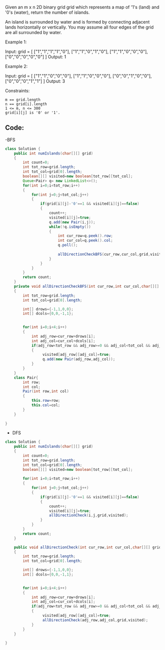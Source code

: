Given an m x n 2D binary grid grid which represents a map of '1's (land) and '0's (water), return the number of islands.

An island is surrounded by water and is formed by connecting adjacent lands horizontally or vertically. You may assume all four edges of the grid are all surrounded by water.

 

Example 1:

Input: grid = [
  ["1","1","1","1","0"],
  ["1","1","0","1","0"],
  ["1","1","0","0","0"],
  ["0","0","0","0","0"]
]
Output: 1

Example 2:

Input: grid = [
  ["1","1","0","0","0"],
  ["1","1","0","0","0"],
  ["0","0","1","0","0"],
  ["0","0","0","1","1"]
]
Output: 3

 

Constraints:

    m == grid.length
    n == grid[i].length
    1 <= m, n <= 300
    grid[i][j] is '0' or '1'.


## Code:
-BFS
``` java
class Solution {
    public int numIslands(char[][] grid) 
    {
        int count=0;
        int tot_row=grid.length;
        int tot_col=grid[0].length;
        boolean[][] visited=new boolean[tot_row][tot_col];
        Queue<Pair> q= new LinkedList<>();
        for(int i=0;i<tot_row;i++)
        {
            for(int j=0;j<tot_col;j++)
            {
                if(grid[i][j]-'0'==1 && visited[i][j]==false)
                {
                    count++;
                    visited[i][j]=true;
                    q.add(new Pair(i,j));
                    while(!q.isEmpty())
                    {
                        int cur_row=q.peek().row;
                        int cur_col=q.peek().col;
                        q.poll();
                        
                        allDirectionCheckBFS(cur_row,cur_col,grid,visited,q);
                    }
                }
            }
        }
        return count;
    }   
    private void allDirectionCheckBFS(int cur_row,int cur_col,char[][] grid,boolean[][] visited,Queue<Pair> q)
    {
        int tot_row=grid.length;
        int tot_col=grid[0].length;

        int[] drows={-1,1,0,0};
        int[] dcols={0,0,-1,1};

        
        for(int i=0;i<4;i++)
        {
            int adj_row=cur_row+drows[i];
            int adj_col=cur_col+dcols[i];
            if(adj_row<tot_row && adj_row>=0 && adj_col<tot_col && adj_col>=0 && grid[adj_row][adj_col]-'0'==1 && visited[adj_row][adj_col]==false)
            {
                 visited[adj_row][adj_col]=true;
                 q.add(new Pair(adj_row,adj_col));
            }
        }
    }
    class Pair{
        int row;
        int col;
        Pair(int row,int col)
        {
            this.row=row;
            this.col=col;
        }
    }
        
}
```

- DFS
``` java
class Solution {
    public int numIslands(char[][] grid) 
    {
        int count=0;
        int tot_row=grid.length;
        int tot_col=grid[0].length;
        boolean[][] visited=new boolean[tot_row][tot_col];
        
        for(int i=0;i<tot_row;i++)
        {
            for(int j=0;j<tot_col;j++)
            {
                if(grid[i][j]-'0'==1 && visited[i][j]==false)
                {
                    count++;
                    visited[i][j]=true;
                    allDirectionCheck(i,j,grid,visited);
                }
            }
        }
        return count;
    }   

    public void allDirectionCheck(int cur_row,int cur_col,char[][] grid,boolean[][] visited)
    {
        int tot_row=grid.length;
        int tot_col=grid[0].length;

        int[] drows={-1,1,0,0};
        int[] dcols={0,0,-1,1};

        
        for(int i=0;i<4;i++)
        {
            int adj_row=cur_row+drows[i];
            int adj_col=cur_col+dcols[i];
            if(adj_row<tot_row && adj_row>=0 && adj_col<tot_col && adj_col>=0 && grid[adj_row][adj_col]-'0'==1 && visited[adj_row][adj_col]==false)
            {
                 visited[adj_row][adj_col]=true;
                 allDirectionCheck(adj_row,adj_col,grid,visited);
            }
        }
    }
        
}
```
